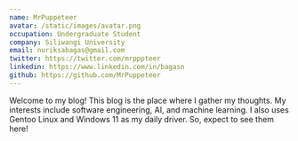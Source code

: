```yaml
---
name: MrPuppeteer
avatar: /static/images/avatar.png
occupation: Undergraduate Student
company: Siliwangi University
email: nuriksabagas@gmail.com
twitter: https://twitter.com/mrpppteer
linkedin: https://www.linkedin.com/in/bagasn
github: https://github.com/MrPuppeteer
---
```


Welcome to my blog! This blog is the place where I gather my thoughts. My interests include software engineering, AI, and machine learning. I also uses Gentoo Linux and Windows 11 as my daily driver. So, expect to see them here!
